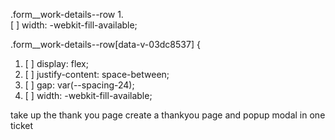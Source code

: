 
.form__work-details--row
1.   
    [ ]  width: -webkit-fill-available;
    
    


.form__work-details--row[data-v-03dc8537] {

1. [ ]  display: flex;
2. [ ]  justify-content: space-between;
3. [ ]  gap: var(--spacing-24);
4. [ ]  width: -webkit-fill-available;


take up the thank you page
create a thankyou page and popup modal in one ticket


